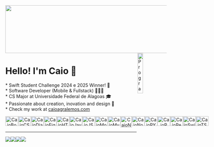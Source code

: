 <img src="https://i.imgur.com/tpB5Iy4.png" style="height: 150px; width: 100vw; object-fit: cover;" />

<img src="https://i.imgur.com/i5Uejlk.png" min-width="18%" max-width="18%" width="18%" align="right" alt="Programador">
<p align="left"> 
  <h1>Hello! I'm Caio 👋</h1>
</p>

<p align="left"> 
* Swift Student Challenge 2024 e 2025 Winner! <br>
* Software Developer (Mobile & Fullstack) 👨🏻‍💻<br>
* CS Major at Universidade Federal de Alagoas 🎓<br>
* Passionate about creation, inovation and design 📝<br>
* Check my work at <a href="https://caioagralemos.com/en" target="_blank">caioagralemos.com</a><br>
</p>

<div style="display: flex" align="center"><br>
  <img align="center" alt="CaioBootstrap" height="30" width="40" src="https://cdn.jsdelivr.net/gh/devicons/devicon/icons/bootstrap/bootstrap-original.svg">
  <img align="center" alt="CaioCSS" height="30" width="40" src="https://cdn.jsdelivr.net/gh/devicons/devicon/icons/css3/css3-original-wordmark.svg">
  <img align="center" alt="CaioDjango" height="30" width="40" src="https://cdn.jsdelivr.net/gh/devicons/devicon/icons/django/django-plain.svg" />  
  <img align="center" alt="CaioFigma" height="30" width="40" src="https://cdn.jsdelivr.net/gh/devicons/devicon/icons/figma/figma-original.svg" />
  <img align="center" alt="CaioHTML5" height="30" width="40" src="https://cdn.jsdelivr.net/gh/devicons/devicon/icons/html5/html5-original.svg">
  <img align="center" alt="CaioJava" height="30" width="40" src="https://cdn.jsdelivr.net/gh/devicons/devicon/icons/java/java-original-wordmark.svg">
  <img align="center" alt="CaioJS" height="30" width="40" src="https://cdn.jsdelivr.net/gh/devicons/devicon/icons/javascript/javascript-original.svg">
  <img align="center" alt="CaioMongo" height="30" width="40" src="https://cdn.jsdelivr.net/gh/devicons/devicon/icons/mongodb/mongodb-original-wordmark.svg">
  <img align="center" alt="CaioMySQL" height="30" width="40" src="https://cdn.jsdelivr.net/gh/devicons/devicon/icons/mysql/mysql-original.svg">
  <img align="center" alt="CaioNext" height="35" width="35" src="https://github.com/marwin1991/profile-technology-icons/assets/136815194/5f8c622c-c217-4649-b0a9-7e0ee24bd704" />
  <img align="center" alt="CaioNode" height="30" width="40" src="https://cdn.jsdelivr.net/gh/devicons/devicon/icons/nodejs/nodejs-original-wordmark.svg">
  <img align="center" alt="CaioPY" height="30" width="40" src="https://cdn.jsdelivr.net/gh/devicons/devicon/icons/python/python-original-wordmark.svg">
  <img align="center" alt="CaioR" height="30" width="40" src="https://cdn.jsdelivr.net/gh/devicons/devicon/icons/r/r-original.svg">
  <img align="center" alt="CaioReact" height="30" width="40" src="https://cdn.jsdelivr.net/gh/devicons/devicon/icons/react/react-original-wordmark.svg" />         
  <img align="center" alt="CaioSwift" height="30" width="40" src="https://cdn.jsdelivr.net/gh/devicons/devicon/icons/swift/swift-original.svg">
  <img align="center" alt="CaioTS" height="30" width="40" src="https://cdn.jsdelivr.net/gh/devicons/devicon/icons/typescript/typescript-original.svg" />                                 
  </div>

<hr>
<div style="display: flex" align="center">
  <a href="https://twitter.com/caioagralemos" target="_blank"><img src="https://img.shields.io/badge/Twitter-1DA1F2?style=for-the-badge&logo=twitter&logoColor=white" target="_blank"></a>
  <a href = "mailto:caioagralemos@live.com"><img src="https://img.shields.io/badge/Microsoft_Outlook-0078D4?style=for-the-badge&logo=microsoft-outlook&logoColor=white" target="_blank"></a>
  <a href="https://www.linkedin.com/in/caio-lemos-9aa113218/" target="_blank"><img src="https://img.shields.io/badge/-LinkedIn-%230077B5?style=for-the-badge&logo=linkedin&logoColor=white" target="_blank"></a> 
  <a href="https://instagram.com/caioagralemos" target="_blank"><img src="https://img.shields.io/badge/-Instagram-%23E4405F?style=for-the-badge&logo=instagram&logoColor=white" target="_blank"></a>
</div>
